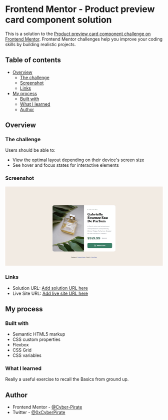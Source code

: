 # Frontend Mentor - Product preview card component solution

This is a solution to the [Product preview card component challenge on Frontend Mentor](https://www.frontendmentor.io/challenges/product-preview-card-component-GO7UmttRfa). Frontend Mentor challenges help you improve your coding skills by building realistic projects. 

## Table of contents

- [Overview](#overview)
  - [The challenge](#the-challenge)
  - [Screenshot](#screenshot)
  - [Links](#links)
- [My process](#my-process)
  - [Built with](#built-with)
  - [What I learned](#what-i-learned)
  - [Author](#author)

## Overview

### The challenge

Users should be able to:

- View the optimal layout depending on their device's screen size
- See hover and focus states for interactive elements

### Screenshot

![](./screenshot.jpeg)

### Links

- Solution URL: [Add solution URL here](https://your-solution-url.com)
- Live Site URL: [Add live site URL here](https://your-live-site-url.com)

## My process

### Built with

-  Semantic HTML5 markup
- CSS custom properties
- Flexbox
- CSS Grid
- CSS variables

### What I learned

Really a useful exercise to recall the Basics from ground up. 

## Author

- Frontend Mentor - [@Cyber-Pirate](https://www.frontendmentor.io/profile/Cyber-Pirate)
- Twitter - [@0xCyberPirate](https://www.twitter.com/0xCyberPirate)